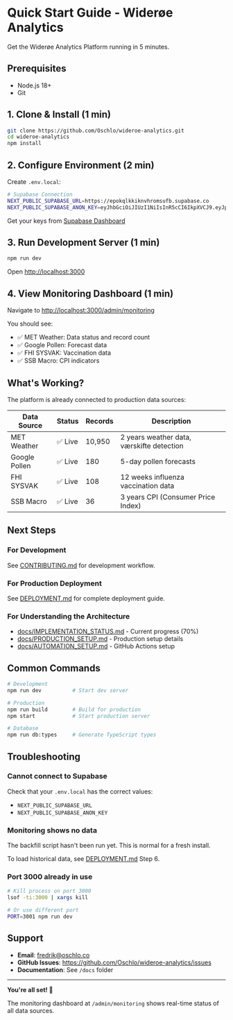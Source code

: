 # Quick Start Guide - Widerøe Analytics

Get the Widerøe Analytics Platform running in 5 minutes.

## Prerequisites

- Node.js 18+
- Git

## 1. Clone & Install (1 min)

```bash
git clone https://github.com/Oschlo/wideroe-analytics.git
cd wideroe-analytics
npm install
```

## 2. Configure Environment (2 min)

Create `.env.local`:

```bash
# Supabase Connection
NEXT_PUBLIC_SUPABASE_URL=https://epokqlkkiknvhromsufb.supabase.co
NEXT_PUBLIC_SUPABASE_ANON_KEY=eyJhbGciOiJIUzI1NiIsInR5cCI6IkpXVCJ9.eyJpc3MiOiJzdXBhYmFzZSIsInJlZiI6ImVwb2txbGtraWtudmhyb21zdWZiIiwicm9sZSI6ImFub24iLCJpYXQiOjE3Mjc2OTkzMzcsImV4cCI6MjA0MzI3NTMzN30.0kYBo7fL5bLKdPCw5zNbUNRFwIPNF_mL5fP3QAGzc7Q
```

Get your keys from [Supabase Dashboard](https://supabase.com/dashboard/project/epokqlkkiknvhromsufb/settings/api)

## 3. Run Development Server (1 min)

```bash
npm run dev
```

Open [http://localhost:3000](http://localhost:3000)

## 4. View Monitoring Dashboard (1 min)

Navigate to [http://localhost:3000/admin/monitoring](http://localhost:3000/admin/monitoring)

You should see:
- ✅ MET Weather: Data status and record count
- ✅ Google Pollen: Forecast data
- ✅ FHI SYSVAK: Vaccination data
- ✅ SSB Macro: CPI indicators

## What's Working?

The platform is already connected to production data sources:

| Data Source | Status | Records | Description |
|-------------|--------|---------|-------------|
| MET Weather | ✅ Live | 10,950 | 2 years weather data, værskifte detection |
| Google Pollen | ✅ Live | 180 | 5-day pollen forecasts |
| FHI SYSVAK | ✅ Live | 108 | 12 weeks influenza vaccination data |
| SSB Macro | ✅ Live | 36 | 3 years CPI (Consumer Price Index) |

## Next Steps

### For Development

See [CONTRIBUTING.md](CONTRIBUTING.md) for development workflow.

### For Production Deployment

See [DEPLOYMENT.md](DEPLOYMENT.md) for complete deployment guide.

### For Understanding the Architecture

- [docs/IMPLEMENTATION_STATUS.md](docs/IMPLEMENTATION_STATUS.md) - Current progress (70%)
- [docs/PRODUCTION_SETUP.md](docs/PRODUCTION_SETUP.md) - Production setup details
- [docs/AUTOMATION_SETUP.md](docs/AUTOMATION_SETUP.md) - GitHub Actions setup

## Common Commands

```bash
# Development
npm run dev          # Start dev server

# Production
npm run build        # Build for production
npm start            # Start production server

# Database
npm run db:types     # Generate TypeScript types
```

## Troubleshooting

### Cannot connect to Supabase

Check that your `.env.local` has the correct values:
- `NEXT_PUBLIC_SUPABASE_URL`
- `NEXT_PUBLIC_SUPABASE_ANON_KEY`

### Monitoring shows no data

The backfill script hasn't been run yet. This is normal for a fresh install.

To load historical data, see [DEPLOYMENT.md](DEPLOYMENT.md) Step 6.

### Port 3000 already in use

```bash
# Kill process on port 3000
lsof -ti:3000 | xargs kill

# Or use different port
PORT=3001 npm run dev
```

## Support

- **Email**: fredrik@oschlo.co
- **GitHub Issues**: https://github.com/Oschlo/wideroe-analytics/issues
- **Documentation**: See `/docs` folder

---

**You're all set! 🎉**

The monitoring dashboard at `/admin/monitoring` shows real-time status of all data sources.

